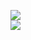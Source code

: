 [![](https://img.shields.io/badge/Made%20With-Github%20Spray-lightgrey.svg?style=for-the-badge&logo=github)](https://github.com/Annihil/github-spray#6999)  
[![](https://i.imgur.com/2DrTn0Z.gif)](https://github.com/Annihil/github-spray)